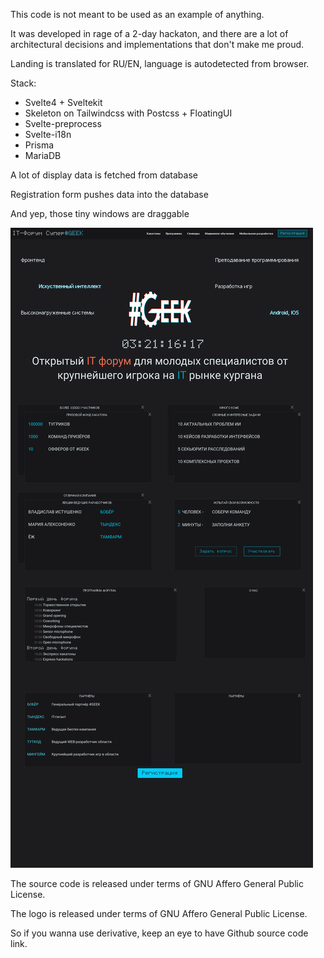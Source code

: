 This code is not meant to be used as an example of anything.

It was developed in rage of a 2-day hackaton,
and there are a lot of architectural decisions and implementations that don't make me proud.


Landing is translated for RU/EN, language is autodetected from browser.

Stack:

- Svelte4 + Sveltekit
- Skeleton on Tailwindcss with Postcss + FloatingUI
- Svelte-preprocess
- Svelte-i18n
- Prisma
- MariaDB

A lot of display data is fetched from database

Registration form pushes data into the database

And yep, those tiny windows are draggable

![Screen showoff](./showoff/screen.png)


The source code is released under terms of GNU Affero General Public License.

The logo is released under terms of GNU Affero General Public License.

So if you wanna use derivative, keep an eye to have Github source code link.
